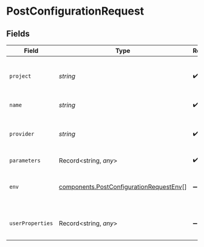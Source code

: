# PostConfigurationRequest


## Fields

| Field                                                                                              | Type                                                                                               | Required                                                                                           | Description                                                                                        |
| -------------------------------------------------------------------------------------------------- | -------------------------------------------------------------------------------------------------- | -------------------------------------------------------------------------------------------------- | -------------------------------------------------------------------------------------------------- |
| `project`                                                                                          | *string*                                                                                           | :heavy_check_mark:                                                                                 | Name of the project to which this configuration belongs                                            |
| `name`                                                                                             | *string*                                                                                           | :heavy_check_mark:                                                                                 | Name of the configuration                                                                          |
| `provider`                                                                                         | *string*                                                                                           | :heavy_check_mark:                                                                                 | Name of the provider - "openai", "anthropic", etc.                                                 |
| `parameters`                                                                                       | Record<string, *any*>                                                                              | :heavy_check_mark:                                                                                 | N/A                                                                                                |
| `env`                                                                                              | [components.PostConfigurationRequestEnv](../../models/components/postconfigurationrequestenv.md)[] | :heavy_minus_sign:                                                                                 | List of environments where the configuration is active                                             |
| `userProperties`                                                                                   | Record<string, *any*>                                                                              | :heavy_minus_sign:                                                                                 | Details of user who created the configuration                                                      |